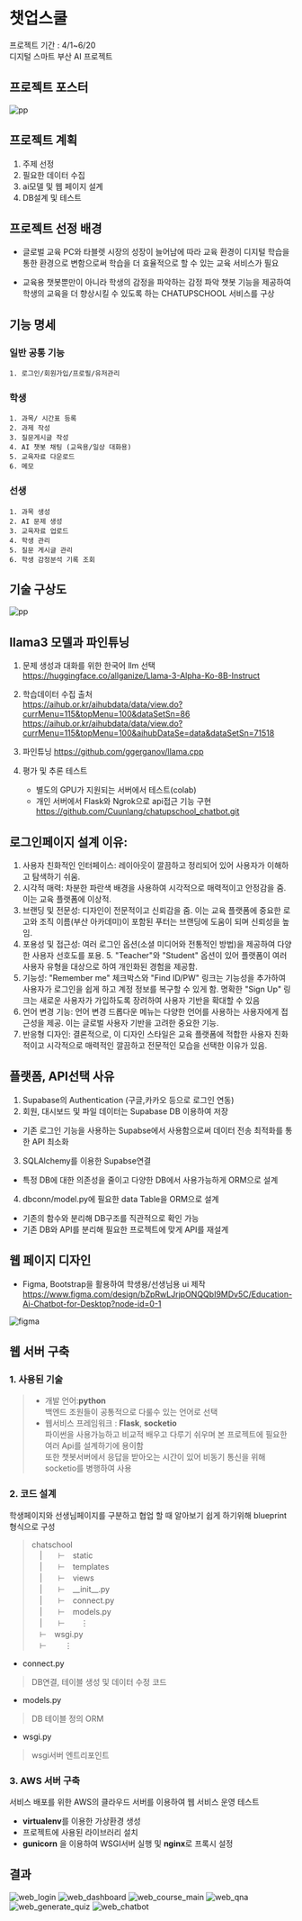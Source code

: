 # 챗업스쿨

프로젝트 기간 : 4/1~6/20  
디지털 스마트 부산 AI 프로젝트


## 프로젝트 포스터
![pp](./readme_images/챗업스쿨_포스터_6_13.jpg)

## 프로젝트 계획
 1. 주제 선정
 2. 필요한 데이터 수집
 3. ai모델 및 웹 페이지 설계
 4. DB설계 및 테스트

## 프로젝트 선정 배경
 - 글로벌 교육 PC와 타블렛 시장의 성장이 늘어남에 따라 교육 환경이 디지털 학습을 통한 환경으로 변함으로써 학습을 더 효율적으로 할 수 있는 교육 서비스가 필요

 - 교육용 챗봇뿐만이 아니라 학생의 감정을 파악하는 감정 파악 챗봇 기능을 제공하여 학생의 교육을 더 향상시킬 수 있도록 하는 CHATUPSCHOOL 서비스를 구상

## 기능 명세
### 일반 공통 기능
    1. 로그인/회원가입/프로필/유저관리  
### 학생
    1. 과목/ 시간표 등록  
    2. 과제 작성  
    3. 질문게시글 작성  
    4. AI 챗봇 채팅 (교육용/일상 대화용)  
    5. 교육자료 다운로드  
    6. 메모  
### 선생
    1. 과목 생성  
    2. AI 문제 생성  
    3. 교육자료 업로드    
    4. 학생 관리  
    5. 질문 게시글 관리  
    6. 학생 감정분석 기록 조회  
  
## 기술 구상도
![pp](./readme_images/diagram1.png)

## llama3 모델과 파인튜닝
 1. 문제 생성과 대화를 위한 한국어 llm 선택  
    https://huggingface.co/allganize/Llama-3-Alpha-Ko-8B-Instruct  

 2. 학습데이터 수집 출처  
    https://aihub.or.kr/aihubdata/data/view.do?currMenu=115&topMenu=100&dataSetSn=86
    https://aihub.or.kr/aihubdata/data/view.do?currMenu=115&topMenu=100&aihubDataSe=data&dataSetSn=71518  
  
 3. 파인튜닝 
    https://github.com/ggerganov/llama.cpp  
      
 4. 평가 및 추론 테스트  
    - 별도의 GPU가 지원되는 서버에서 테스트(colab)    
    - 개인 서버에서 Flask와 Ngrok으로 api접근 기능 구현  
  	https://github.com/Cuunlang/chatupschool_chatbot.git
  
## 로그인페이지 설계 이유:
1. 사용자 친화적인 인터페이스: 레이아웃이 깔끔하고 정리되어 있어 사용자가 이해하고 탐색하기 쉬움.  
2. 시각적 매력: 차분한 파란색 배경을 사용하여 시각적으로 매력적이고 안정감을 줌. 이는 교육 플랫폼에 이상적.  
3. 브랜딩 및 전문성: 디자인이 전문적이고 신뢰감을 줌. 이는 교육 플랫폼에 중요한 로고와 조직 이름(부산 아카데미)이 포함된 푸터는 브랜딩에 도움이 되며 신뢰성을 높임.  
4. 포용성 및 접근성: 여러 로그인 옵션(소셜 미디어와 전통적인 방법)을 제공하여 다양한 사용자 선호도를 포용. 5. "Teacher"와 "Student" 옵션이 있어 플랫폼이 여러 사용자 유형을 대상으로 하여 개인화된 경험을 제공함.  
6. 기능성: "Remember me" 체크박스와 "Find ID/PW" 링크는 기능성을 추가하여 사용자가 로그인을 쉽게 하고 계정 정보를 복구할 수 있게 함. 명확한 "Sign Up" 링크는 새로운 사용자가 가입하도록 장려하여 사용자 기반을 확대할 수 있음   
7. 언어 변경 기능: 언어 변경 드롭다운 메뉴는 다양한 언어를 사용하는 사용자에게 접근성을 제공. 이는 글로벌 사용자 기반을 고려한 중요한 기능.  
8. 반응형 디자인: 결론적으로, 이 디자인 스타일은 교육 플랫폼에 적합한 사용자 친화적이고 시각적으로 매력적인 깔끔하고 전문적인 모습을 선택한 이유가 있음.   
  
## 플랫폼, API선택 사유  
 1. Supabase의 Authentication (구글,카카오 등으로 로그인 연동)  
 2. 회원, 대시보드 및 파일 데이터는 Supabase DB 이용하여 저장  
 - 기존 로그인 기능을 사용하는  Supabse에서 사용함으로써  데이터 전송 최적화를 통한  API 최소화
 3. SQLAlchemy를 이용한 Supabse연결
 - 특정 DB에 대한 의존성을 줄이고 다양한 DB에서 사용가능하게 ORM으로 설계  
 4. dbconn/model.py에 필요한 data Table을 ORM으로 설계  
 - 기존의 함수와 분리해 DB구조를 직관적으로 확인 가능  
 - 기존 DB와 API를 분리해 필요한 프로젝트에 맞게 API를 재설계   



## 웹 페이지 디자인
- Figma, Bootstrap을 활용하여 학생용/선생님용 ui 제작  
https://www.figma.com/design/bZpRwLJrjpONQQbI9MDv5C/Education-Ai-Chatbot-for-Desktop?node-id=0-1  

![figma](./readme_images/figma1.png)
  
## 웹 서버 구축
### 1. 사용된 기술  
> - 개발 언어:**python**  
> 백엔드 조원들이 공통적으로 다룰수 있는 언어로 선택  
> - 웹서비스 프레임워크 : **Flask**, **socketio**  
> 파이썬을 사용가능하고 비교적 배우고 다루기 쉬우며 본 프로젝트에 필요한 여러 Api를 설계하기에 용이함  
> 또한 챗봇서버에서 응답을 받아오는 시간이 있어 비동기 통신을 위해 socketio를 병행하여 사용  
  
### 2. 코드 설계  
학생페이지와 선생님페이지를 구분하고 협업 할 때 알아보기 쉽게 하기위해 blueprint 형식으로 구성  
>	chatschool  
> 　|　　⊢　static  
> 　|　　⊢　templates  
> 　|　　⊢　views  
> 　|　　⊢　\_\_init\_\_.py  
> 　|　　⊢　connect.py  
> 　|　　⊢　models.py  
> 　|　　⊢　　⋮  
> 　⊢　wsgi.py  
> 　⊢ 　　⋮  
  
- connect.py  
> DB연결, 테이블 생성 및 데이터 수정 코드  
- models.py  
> DB 테이블 정의 ORM  
- wsgi.py  
> wsgi서버 엔트리포인트  
  
### 3. AWS 서버 구축  
서비스 배포를 위한 AWS의 클라우드 서버를 이용하여 웹 서비스 운영 테스트   
- **virtualenv**를 이용한 가상환경 생성  
- 프로젝트에 사용된 라이브러리 설치  
- **gunicorn** 을 이용하여 WSGI서버 실행 및 **nginx**로 프록시 설정  


## 결과
![web_login](./readme_images/web1_login.png)
![web_dashboard](./readme_images/web2-1.png)
![web_course_main](./readme_images/web2_main.png)
![web_qna](./readme_images/web2-2.png)
![web_generate_quiz](./readme_images/web3_quiz.png)
![web_chatbot](./readme_images/web4_chatbot.png)

